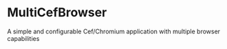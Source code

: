 # MultiCefBrowser
A simple and configurable Cef/Chromium application with multiple browser capabilities

